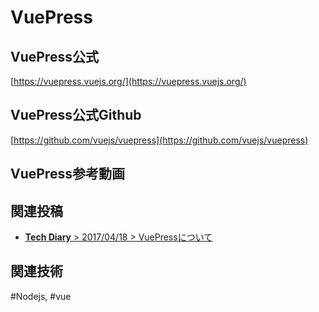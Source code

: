 # VuePress

## VuePress公式
[https://vuepress.vuejs.org/](https://vuepress.vuejs.org/)

## VuePress公式Github
[https://github.com/vuejs/vuepress](https://github.com/vuejs/vuepress)

## VuePress参考動画  

<YoutubeEmbed videoId="XoReHBlSXqI"></YoutubeEmbed>

## 関連投稿
* [<b>Tech Diary</b> &gt; 2017/04/18 &gt; VuePressについて](/diary/#vuepress%E3%81%AB%E3%81%A4%E3%81%84%E3%81%A6)

## 関連技術
#Nodejs, #vue

